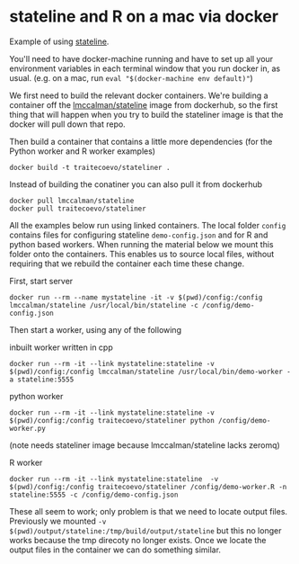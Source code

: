 # stateline and R on a mac via docker

Example of using [stateline](https://github.com/NICTA/stateline).

You'll need to have docker-machine running and have to set up all your environment variables in each terminal window that you run docker in, as usual. (e.g. on a mac, run `eval "$(docker-machine env default)"`)

We first need to build the relevant docker containers.  We're building a container
off the [lmccalman/stateline](https://hub.docker.com/r/lmccalman/stateline/) image from dockerhub, so the first thing that will happen when you try to build the stateliner image is that the docker will pull down that repo.

Then build a container that contains a little more dependencies (for the Python worker and R worker examples)

    docker build -t traitecoevo/stateliner .

Instead of building the conatiner you can also pull it from dockerhub 

    docker pull lmccalman/stateline 
    docker pull traitecoevo/stateliner 

All the examples below run using linked containers. The local folder `config` contains files for configuring stateline `demo-config.json` and for R and python based workers. When running the material below we mount this folder onto the containers. This enables us to source local files, without requiring that we rebuild the container each time these change.

First, start server

    docker run --rm --name mystateline -it -v $(pwd)/config:/config lmccalman/stateline /usr/local/bin/stateline -c /config/demo-config.json

Then start a worker, using any of the following

inbuilt worker written in cpp

    docker run --rm -it --link mystateline:stateline -v $(pwd)/config:/config lmccalman/stateline /usr/local/bin/demo-worker -a stateline:5555

python worker

    docker run --rm -it --link mystateline:stateline -v $(pwd)/config:/config traitecoevo/stateliner python /config/demo-worker.py
(note needs stateliner image because lmccalman/stateline lacks zeromq)

R worker

    docker run --rm -it --link mystateline:stateline  -v $(pwd)/config:/config traitecoevo/stateliner /config/demo-worker.R -n stateline:5555 -c /config/demo-config.json

These all seem to work; only problem is that we need to locate output files. Previously we mounted `-v $(pwd)/output/stateline:/tmp/build/output/stateline` but this no longer works because the tmp direcoty no longer exists. Once we locate the output files in the container we can do something similar. 
